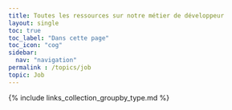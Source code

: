```yaml
---
title: Toutes les ressources sur notre métier de développeur
layout: single
toc: true
toc_label: "Dans cette page"
toc_icon: "cog"
sidebar:
  nav: "navigation"
permalink : /topics/job
topic: Job
---
```


{% include links_collection_groupby_type.md %}